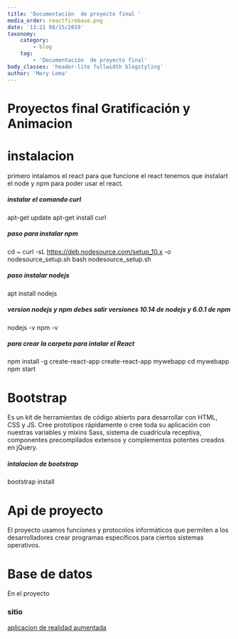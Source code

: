 ```yaml
---
title: 'Documentación  de proyecto final '
media_order: reactfirebase.png
date: '13:21 08/15/2019'
taxonomy:
    category:
        - blog
    tag:
        - 'Documentación  de proyecto final'
body_classes: 'header-lite fullwidth blogstyling'
author: 'Mery Lema'
---
```


# Proyectos final Gratificación y Animacion
# instalacion
primero intalamos el react para que funcione el react tenemos que instalart el node y npm
para poder usar el react.
##### instalar el comando curl
apt-get update
apt-get install curl
##### paso para instalar npm
cd ~
curl -sL https://deb.nodesource.com/setup_10.x -o nodesource_setup.sh
bash nodesource_setup.sh
##### paso instalar nodejs
apt install nodejs
##### version nodejs y npm debes salir versiones 10.14 de nodejs y 6.0.1 de npm 
nodejs -v 
npm -v
#####  para crear la carpeta para intalar el React
npm install -g create-react-app
create-react-app mywebapp
cd mywebapp
npm start
# Bootstrap
Es un kit de herramientas de código abierto para desarrollar con HTML, CSS y JS. Cree prototipos rápidamente o cree toda su aplicación con nuestras variables y mixins Sass, sistema de cuadrícula receptiva, componentes precompilados extensos y complementos potentes creados en jQuery.
##### intalacion de bootstrap
 bootstrap install
 # Api de proyecto
 El proyecto usamos funciones y protocolos informáticos que permiten a los desarrolladores crear programas específicos para ciertos sistemas operativos.
 # Base de datos
 En el proyecto 
 
 ### sitio
 <a href="https://romantic-engelbart-654513.netlify.com" >aplicacion de realidad aumentada</a> <br>


